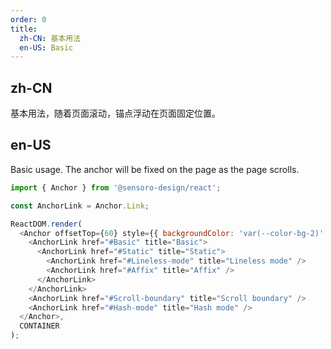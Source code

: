 ```yaml
---
order: 0
title:
  zh-CN: 基本用法
  en-US: Basic
---
```


## zh-CN

基本用法，随着页面滚动，锚点浮动在页面固定位置。

## en-US

Basic usage. The anchor will be fixed on the page as the page scrolls.

```js
import { Anchor } from '@sensoro-design/react';

const AnchorLink = Anchor.Link;

ReactDOM.render(
  <Anchor offsetTop={60} style={{ backgroundColor: 'var(--color-bg-2)' }}>
    <AnchorLink href="#Basic" title="Basic">
      <AnchorLink href="#Static" title="Static">
        <AnchorLink href="#Lineless-mode" title="Lineless mode" />
        <AnchorLink href="#Affix" title="Affix" />
      </AnchorLink>
    </AnchorLink>
    <AnchorLink href="#Scroll-boundary" title="Scroll boundary" />
    <AnchorLink href="#Hash-mode" title="Hash mode" />
  </Anchor>,
  CONTAINER
);
```
